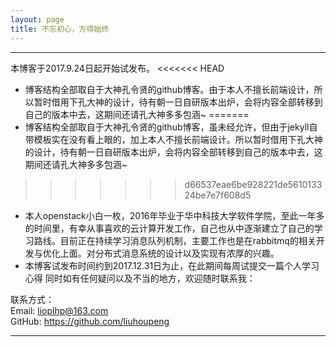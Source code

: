 ```yaml
---
layout: page
title: 不忘初心，方得始终
---
```

---

本博客于2017.9.24日起开始试发布。
<<<<<<< HEAD
- 博客结构全部取自于大神孔令贤的github博客。由于本人不擅长前端设计，所以暂时借用下孔大神的设计，待有朝一日自研版本出炉，会将内容全部转移到自己的版本中去，这期间还请孔大神多多包涵~
=======
- 博客结构全部取自于大神孔令贤的github博客，虽未经允许，但由于jekyll自带模板实在没有看上眼的，加上本人不擅长前端设计。所以暂时借用下孔大神的设计，待有朝一日自研版本出炉，会将内容全部转移到自己的版本中去，这期间还请孔大神多多包涵~
>>>>>>> d66537eae6be928221de561013324be7e7f608d5
- 本人openstack小白一枚，2016年毕业于华中科技大学软件学院，至此一年多的时间里，有幸从事喜欢的云计算开发工作，自己也从中逐渐建立了自己的学习路线。目前正在持续学习消息队列机制，主要工作也是在rabbitmq的相关开发与优化上面。对分布式消息系统的设计以及实现有浓厚的兴趣。
- 本博客试发布时间约到2017.12.31日为止，在此期间每周试提交一篇个人学习心得
同时如有任何疑问以及不当的地方，欢迎随时联系我：

联系方式：  
Email: <lioplhp@163.com>  
GitHub: <https://github.com/liuhoupeng>

---